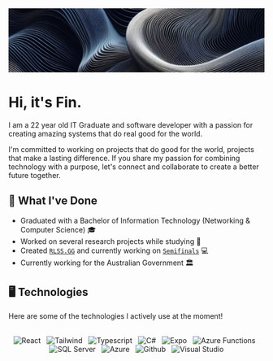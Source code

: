 <img src="assets/banner.jpg" />

# Hi, it's Fin.

<p>
I am a 22 year old IT Graduate and software developer with a passion for creating amazing systems that do real good for the world.
</p>

<p>
I'm committed to working on projects that do good for the world, projects that make a lasting difference. If you share my passion for combining technology with a purpose, let's connect and collaborate to create a better future together.
</p>

## 📃 What I've Done

<ul>
  <li>Graduated with a Bachelor of Information Technology (Networking & Computer Science) 🎓</li>
  <li>Worked on several research projects while studying 🏫</li>
  <li>Created <a href="https://rlss.gg"><code>RLSS.GG</code></a> and currently working on <a href="https://semifinals.co"><code>Semifinals</code></a> 💻</li>
  <li>Currently working for the Australian Government 🏛</li>
</ul>

## 🖥️ Technologies

Here are some of the technologies I actively use at the moment!

<br />
<div align="center">
  <span title="React">
    <picture>
      <source media="(prefers-color-scheme: dark)" width="40px" height="40px" srcset="assets/technologies/react-dark.svg" />
      <source media="(prefers-color-scheme: light)" width="40px" height="40px" srcset="assets/technologies/react.svg" />
      <img alt="React" />
    </picture>
  </span>
  &nbsp;
  <span title="Tailwind">
    <picture>
      <source media="(prefers-color-scheme: dark)" width="40px" height="40px" srcset="assets/technologies/tailwindcss-dark.svg" />
      <source media="(prefers-color-scheme: light)" width="40px" height="40px" srcset="assets/technologies/tailwindcss.svg" />
      <img alt="Tailwind" />
    </picture>
  </span>
  &nbsp;
  <span title="Typescript">
    <picture>
      <source media="(prefers-color-scheme: dark)" width="40px" height="40px" srcset="assets/technologies/typescript-dark.svg" />
      <source media="(prefers-color-scheme: light)" width="40px" height="40px" srcset="assets/technologies/typescript.svg" />
      <img alt="Typescript" />
    </picture>
  </span>
  &nbsp;
  <span title="C#">
    <picture>
      <source media="(prefers-color-scheme: dark)" width="40px" height="40px" srcset="assets/technologies/csharp-dark.svg" />
      <source media="(prefers-color-scheme: light)" width="40px" height="40px" srcset="assets/technologies/csharp.svg" />
      <img alt="C#" />
    </picture>
  </span>
  &nbsp;
  <span title="Expo">
    <picture>
      <source media="(prefers-color-scheme: dark)" width="40px" height="40px" srcset="assets/technologies/expo-dark.svg" />
      <source media="(prefers-color-scheme: light)" width="40px" height="40px" srcset="assets/technologies/expo.svg" />
      <img alt="Expo" />
    </picture>
  </span>
  &nbsp;
  <span title="Azure Functions">
    <picture>
      <source media="(prefers-color-scheme: dark)" width="40px" height="40px" srcset="assets/technologies/azurefunctions-dark.svg" />
      <source media="(prefers-color-scheme: light)" width="40px" height="40px" srcset="assets/technologies/azurefunctions.svg" />
      <img alt="Azure Functions" />
    </picture>
  </span>
  &nbsp;
  <span title="SQL Server">
    <picture>
      <source media="(prefers-color-scheme: dark)" width="40px" height="40px" srcset="assets/technologies/microsoftsqlserver-dark.svg" />
      <source media="(prefers-color-scheme: light)" width="40px" height="40px" srcset="assets/technologies/microsoftsqlserver.svg" />
      <img alt="SQL Server" />
    </picture>
  </span>
  &nbsp;
  <span title="Azure">
    <picture>
      <source media="(prefers-color-scheme: dark)" width="40px" height="40px" srcset="assets/technologies/microsoftazure-dark.svg" />
      <source media="(prefers-color-scheme: light)" width="40px" height="40px" srcset="assets/technologies/microsoftazure.svg" />
      <img alt="Azure" />
    </picture>
  </span>
  &nbsp;
  <span title="Github">
    <picture>
      <source media="(prefers-color-scheme: dark)" width="40px" height="40px" srcset="assets/technologies/github-dark.svg" />
      <source media="(prefers-color-scheme: light)" width="40px" height="40px" srcset="assets/technologies/github.svg" />
      <img alt="Github" />
    </picture>
  </span>
  &nbsp;
  <span title="Visual Studio">
    <picture>
      <source media="(prefers-color-scheme: dark)" width="40px" height="40px" srcset="assets/technologies/visualstudio-dark.svg" />
      <source media="(prefers-color-scheme: light)" width="40px" height="40px" srcset="assets/technologies/visualstudio.svg" />
      <img alt="Visual Studio" />
    </picture>
  </span>
</div>
